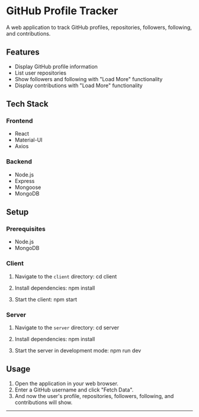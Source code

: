 # GitHub Profile Tracker

A web application to track GitHub profiles, repositories, followers, following, and contributions.

## Features

- Display GitHub profile information
- List user repositories
- Show followers and following with "Load More" functionality
- Display contributions with "Load More" functionality

## Tech Stack

### Frontend

- React
- Material-UI
- Axios

### Backend

- Node.js
- Express
- Mongoose
- MongoDB

## Setup

### Prerequisites

- Node.js
- MongoDB

### Client

1. Navigate to the `client` directory: cd client

2. Install dependencies: npm install

3. Start the client: npm start

### Server
1. Navigate to the `server` directory: cd server

2. Install dependencies: npm install

3. Start the server in development mode: npm run dev


## Usage

1. Open the application in your web browser.
2. Enter a GitHub username and click "Fetch Data".
3. And now the user's profile, repositories, followers, following, and contributions will show.

---
